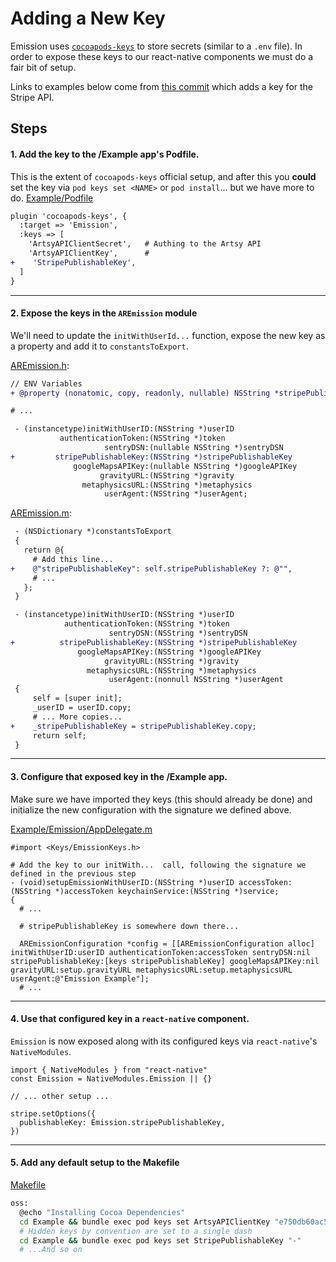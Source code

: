 # Adding a New Key

Emission uses [`cocoapods-keys`](https://github.com/orta/cocoapods-keys) to store secrets (similar to a `.env` file). In order to expose these keys to our react-native components we must do a fair bit of setup.

Links to examples below come from [this commit](https://github.com/artsy/emission/pull/1086/commits/4a2a3e9260e97d791536cf38376a06b0ad0946a8) which adds a key for the Stripe API.

## Steps

#### 1. Add the key to the /Example app's Podfile.

This is the extent of `cocoapods-keys` official setup, and after this you **could** set the key via `pod keys set <NAME>` or `pod install`... but we have more to do.
[Example/Podfile](https://github.com/artsy/emission/blob/4a2a3e9260e97d791536cf38376a06b0ad0946a8/Example/Podfile#L63)

```diff
plugin 'cocoapods-keys', {
  :target => 'Emission',
  :keys => [
    'ArtsyAPIClientSecret',   # Authing to the Artsy API
    'ArtsyAPIClientKey',      #
+    'StripePublishableKey',
  ]
}
```

---

#### 2. Expose the keys in the `AREmission` module

We'll need to update the `initWithUserId...` function, expose the new key as a property and add it to `constantsToExport`.

[AREmission.h](https://github.com/artsy/emission/blob/4a2a3e9260e97d791536cf38376a06b0ad0946a8/Pod/Classes/Core/AREmission.h#L17-L34):

```diff
// ENV Variables
+ @property (nonatomic, copy, readonly, nullable) NSString *stripePublishableKey;

# ...

 - (instancetype)initWithUserID:(NSString *)userID
           authenticationToken:(NSString *)token
                     sentryDSN:(nullable NSString *)sentryDSN
+         stripePublishableKey:(NSString *)stripePublishableKey
              googleMapsAPIKey:(nullable NSString *)googleAPIKey
                    gravityURL:(NSString *)gravity
                metaphysicsURL:(NSString *)metaphysics
                     userAgent:(NSString *)userAgent;
```

[AREmission.m](https://github.com/artsy/emission/blob/4a2a3e9260e97d791536cf38376a06b0ad0946a8/Pod/Classes/Core/AREmission.m#L24-L60):

```diff
 - (NSDictionary *)constantsToExport
 {
   return @{
     # Add this line...
+    @"stripePublishableKey": self.stripePublishableKey ?: @"",
     # ...
   };
 }

 - (instancetype)initWithUserID:(NSString *)userID
            authenticationToken:(NSString *)token
                      sentryDSN:(NSString *)sentryDSN
+          stripePublishableKey:(NSString *)stripePublishableKey
               googleMapsAPIKey:(NSString *)googleAPIKey
                     gravityURL:(NSString *)gravity
                 metaphysicsURL:(NSString *)metaphysics
                      userAgent:(nonnull NSString *)userAgent
 {
     self = [super init];
     _userID = userID.copy;
     # ... More copies...
+    _stripePublishableKey = stripePublishableKey.copy;
     return self;
 }
```

---

#### 3. Configure that exposed key in the /Example app.

Make sure we have imported they keys (this should already be done) and initialize the new configuration with the signature we defined above.

[Example/Emission/AppDelegate.m](https://github.com/artsy/emission/blob/4a2a3e9260e97d791536cf38376a06b0ad0946a8/Example/Emission/AppDelegate.m#L109)

```objc
#import <Keys/EmissionKeys.h>

# Add the key to our initWith...  call, following the signature we defined in the previous step
- (void)setupEmissionWithUserID:(NSString *)userID accessToken:(NSString *)accessToken keychainService:(NSString *)service;
{
  # ...

  # stripePublishableKey is somewhere down there...

  AREmissionConfiguration *config = [[AREmissionConfiguration alloc] initWithUserID:userID authenticationToken:accessToken sentryDSN:nil stripePublishableKey:[keys stripePublishableKey] googleMapsAPIKey:nil gravityURL:setup.gravityURL metaphysicsURL:setup.metaphysicsURL userAgent:@"Emission Example"];
  # ...
```

---

#### 4. Use that configured key in a `react-native` component.

`Emission` is now exposed along with its configured keys via `react-native`'s `NativeModules`.

```tsx
import { NativeModules } from "react-native"
const Emission = NativeModules.Emission || {}

// ... other setup ...

stripe.setOptions({
  publishableKey: Emission.stripePublishableKey,
})
```

---

#### 5. Add any default setup to the Makefile

[Makefile](https://github.com/artsy/emission/blob/4a2a3e9260e97d791536cf38376a06b0ad0946a8/Makefile#L56)

```sh
oss:
  @echo "Installing Cocoa Dependencies"
  cd Example && bundle exec pod keys set ArtsyAPIClientKey "e750db60ac506978fc70"
  # Hidden keys by convention are set to a single dash
  cd Example && bundle exec pod keys set StripePublishableKey "-"
  # ...And so on
```
